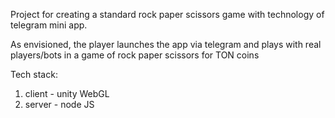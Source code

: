 Project for creating a standard rock paper scissors game with technology of telegram mini app.

As envisioned, the player launches the app via telegram and plays with real players/bots in a game of rock paper scissors for TON coins

Tech stack:
1) client - unity WebGL
2) server - node JS

